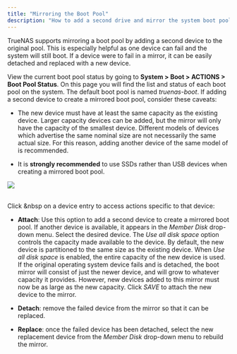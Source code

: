 ```yaml
---
title: "Mirroring the Boot Pool"
description: "How to add a second drive and mirror the system boot pool."
---
```


TrueNAS supports mirroring a boot pool by adding a second device to the original
pool. This is especially helpful as one device can fail and the system will
still boot. If a device were to fail in a mirror, it can be easily detached and
replaced with a new device.

View the current boot pool status by going to
**System > Boot > ACTIONS > Boot Pool Status**. On this page you will find the
list and status of each boot pool on the system. The default boot pool is named
*truenas-boot*. If adding a second device to create a mirrored boot pool,
consider these caveats:

* The new device must have at least the same capacity as the existing device.
  Larger capacity devices can be added, but the mirror will only have the
  capacity of the smallest device. Different models of devices which advertise
  the same nominal size are not necessarily the same actual size. For this reason,
  adding another device of the same model of is recommended.

* It is **strongly recommended** to use SSDs rather than USB devices when
  creating a mirrored boot pool.

<img src="/images/boot-pool-status.png">
<br><br>

Click <i class="fas fa-ellipsis-v" aria-hidden="true" title="Options"></i>&nbsp on a device entry to access actions
specific to that device:

* **Attach**: Use this option to add a second device to create a mirrored boot
  pool. If another device is available, it appears in the *Member Disk*
  drop-down menu. Select the desired device. The *Use all disk space* option
  controls the capacity made available to the device. By default, the new device
  is partitioned to the same size as the existing device. When
  *Use all disk space* is enabled, the entire capacity of the new device is
  used. If the original operating system device fails and is detached, the boot
  mirror will consist of just the newer device, and will grow to whatever
  capacity it provides. However, new devices added to this mirror must now be
  as large as the new capacity. Click *SAVE* to attach the new device to the
  mirror.

* **Detach**: remove the failed device from the mirror so that it can be
  replaced.

* **Replace**: once the failed device has been detached, select the new
  replacement device from the *Member Disk* drop-down menu to rebuild the
  mirror.
